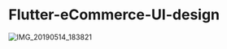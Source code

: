 # Flutter-eCommerce-UI-design

![IMG_20190514_183821](https://user-images.githubusercontent.com/49603163/57700435-9dac2080-7677-11e9-968a-e0a66cfcdcac.jpg)


